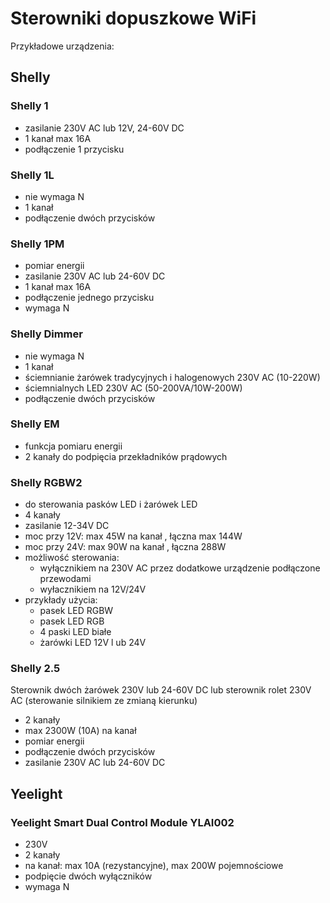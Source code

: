# Sterowniki dopuszkowe WiFi

Przykładowe urządzenia:
## Shelly

### Shelly 1
* zasilanie 230V AC lub 12V, 24-60V DC
* 1 kanał max 16A
* podłączenie 1 przycisku

### Shelly 1L
* nie wymaga N
* 1 kanał
* podłączenie dwóch przycisków

### Shelly 1PM
* pomiar energii
* zasilanie 230V AC lub 24-60V DC
* 1 kanał max 16A
* podłączenie jednego przycisku
* wymaga N

### Shelly Dimmer
* nie wymaga N
* 1 kanał
* ściemnianie żarówek tradycyjnych i halogenowych 230V AC (10-220W)
* ściemnialnych LED 230V AC (50-200VA/10W-200W)
* podłączenie dwóch przycisków

### Shelly EM
* funkcja pomiaru energii
* 2 kanały do podpięcia przekładników prądowych

### Shelly RGBW2
* do sterowania pasków LED i żarówek LED
* 4 kanały
* zasilanie 12-34V DC
* moc przy 12V: max 45W na kanał , łączna max 144W
* moc przy 24V: max 90W na kanał , łączna 288W
* możliwość sterowania:
	* wyłącznikiem na 230V AC przez dodatkowe urządzenie podłączone przewodami
	* wyłacznikiem na 12V/24V 
* przykłady użycia:
	* pasek LED RGBW
	* pasek LED RGB
	* 4 paski LED białe
	* żarówki LED 12V l ub 24V

### Shelly 2.5
Sterownik dwóch żarówek 230V lub 24-60V DC lub sterownik rolet 230V AC (sterowanie silnikiem ze zmianą kierunku)
* 2 kanały
* max 2300W (10A) na kanał
* pomiar energii
* podłączenie dwóch przycisków
* zasilanie 230V AC lub 24-60V DC

## Yeelight
### Yeelight Smart Dual Control Module YLAI002
* 230V
* 2 kanały
* na kanał: max 10A (rezystancyjne), max 200W pojemnościowe
* podpięcie dwóch wyłączników
* wymaga N